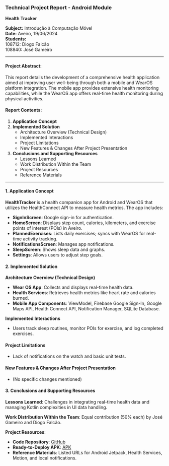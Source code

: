 ### Technical Project Report - Android Module
**Health Tracker**

**Subject:** Introdução à Computação Móvel  
**Date:** Aveiro, 19/06/2024  
**Students:**  
108712: Diogo Falcão  
108840: José Gameiro  

---

#### Project Abstract:
This report details the development of a comprehensive health application aimed at improving user well-being through both a mobile and WearOS platform integration. The mobile app provides extensive health monitoring capabilities, while the WearOS app offers real-time health monitoring during physical activities.

#### Report Contents:
1. **Application Concept**
2. **Implemented Solution**
   - Architecture Overview (Technical Design)
   - Implemented Interactions
   - Project Limitations
   - New Features & Changes After Project Presentation
3. **Conclusions and Supporting Resources**
   - Lessons Learned
   - Work Distribution Within the Team
   - Project Resources
   - Reference Materials

---

#### 1. Application Concept
**HealthTracker** is a health companion app for Android and WearOS that utilizes the HealthConnect API to measure health metrics. The app includes:
- **SignInScreen**: Google sign-in for authentication.
- **HomeScreen**: Displays step count, calories, kilometers, and exercise points of interest (POIs) in Aveiro.
- **PlannedExercises**: Lists daily exercises; syncs with WearOS for real-time activity tracking.
- **NotificationsScreen**: Manages app notifications.
- **SleepScreen**: Shows sleep data and graphs.
- **Settings**: Allows users to adjust step goals.

#### 2. Implemented Solution
**Architecture Overview (Technical Design)**
- **Wear OS App**: Collects and displays real-time health data.
- **Health Services**: Retrieves health metrics like heart rate and calories burned.
- **Mobile App Components**: ViewModel, Firebase Google Sign-In, Google Maps API, Health Connect API, Notification Manager, SQLite Database.

**Implemented Interactions**
- Users track sleep routines, monitor POIs for exercise, and log completed exercises.

#### Project Limitations
- Lack of notifications on the watch and basic unit tests.

#### New Features & Changes After Project Presentation
- (No specific changes mentioned)

#### 3. Conclusions and Supporting Resources
**Lessons Learned**: Challenges in integrating real-time health data and managing Kotlin complexities in UI data handling.

**Work Distribution Within the Team**: Equal contribution (50% each) by José Gameiro and Diogo Falcão.

**Project Resources**:  
- **Code Repository**: [GitHub](https://github.com/falcaodiogo/Projeto2-ICM)
- **Ready-to-Deploy APK**: [APK](https://github.com/falcaodiogo/Projeto2-ICM/tree/main/APK/Phone%20App)
- **Reference Materials**: Listed URLs for Android Jetpack, Health Services, Motion, and local notifications.
